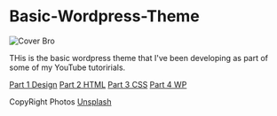 # Basic-Wordpress-Theme

![Cover Bro](../screenshot1.png)

THis is the basic wordpress theme that I've been developing as part of some of my YouTube tutoririals.

[Part 1 Design](https://www.youtube.com/watch?v=wEEOiKlzUi8)
[Part 2 HTML](https://www.youtube.com/watch?v=eEZsF6OPKms)
[Part 3 CSS](https://www.youtube.com/watch?v=LEAiAn4OGZ4)
[Part 4 WP](https://www.youtube.com/watch?v=LSllvqX4KtU)


CopyRight Photos
[Unsplash](https://google.com)